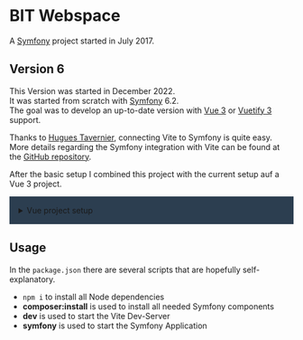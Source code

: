 # BIT Webspace

A [Symfony][symfony] project started in July 2017.

## Version 6

This Version was started in December 2022.  
It was started from scratch with [Symfony][symfony] 6.2.  
The goal was to develop an up-to-date version with [Vue 3][vue] or [Vuetify 3][vuetify] support.

Thanks to [Hugues Tavernier][lhapaipai], connecting Vite to Symfony is quite easy.  
More details regarding the Symfony integration with Vite can be found at the [GitHub repository][symfony-vite-bundle].

After the basic setup I combined this project with the current setup auf a Vue 3 project.

<details style="background-color: #2c3e50; padding: 1rem">
  <summary>Vue project setup</summary>

To create a Vue 3 project run `npm init vue@latest`, **but don't do that in the [Symfony][symfony] project folder**.

<div style="font-family: monospace">
Vue.js - The Progressive JavaScript Framework

✔ Project name: … vue-project  
✔ Add TypeScript? … No / <span style="color: #00ffff">Yes</span>  
✔ Add JSX Support? … <span style="color: #00ffff">No</span> / Yes  
✔ Add Vue Router for Single Page Application development? … No / <span style="color: #00ffff">Yes</span>  
✔ Add Pinia for state management? … <span style="color: #00ffff">No</span> / Yes  
✔ Add Vitest for Unit Testing? … No / <span style="color: #00ffff">Yes</span>  
✔ Add an End-to-End Testing Solution? › <span style="color: #00ffff">No</span>  
✔ Add ESLint for code quality? … No / <span style="color: #00ffff">Yes</span>  
✔ Add Prettier for code formatting? … <span style="color: #00ffff">No</span> / Yes  

Scaffolding project in /.../vue-project...

Done.
</div>
</details>

## Usage
In the `package.json` there are several scripts that are hopefully self-explanatory.

- `npm i` to install all Node dependencies
- **composer:install** is used to install all needed Symfony components
- **dev** is used to start the Vite Dev-Server
- **symfony** is used to start the Symfony Application

[lhapaipai]: https://github.com/lhapaipai
[symfony]: https://symfony.com/
[symfony-vite-bundle]: https://github.com/lhapaipai/vite-bundle
[vue]: https://vuejs.org/
[vuetify]: https://next.vuetifyjs.com/en/getting-started/installation/

